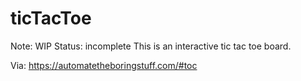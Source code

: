 # ticTacToe
Note: WIP
Status: incomplete
This is an interactive tic tac toe board.

Via: https://automatetheboringstuff.com/#toc